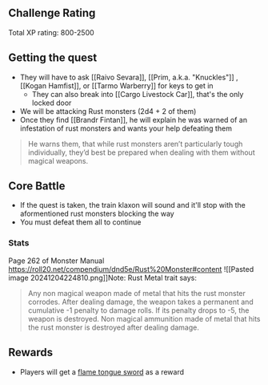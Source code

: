## Challenge Rating
Total XP rating: 800-2500
## Getting the quest
- They will have to ask [[Raivo Sevara]], [[Prim, a.k.a. "Knuckles"]] , [[Kogan Hamfist]], or [[Tarmo Warberry]] for keys to get in
	- They can also break into [[Cargo Livestock Car]], that's the only locked door
- We will be attacking Rust monsters (2d4 + 2 of them)
- Once they find [[Brandr Fintan]], he will explain he was warned of an infestation of rust monsters and wants your help defeating them
> He warns them, that while rust monsters aren’t particularly tough individually, they’d best be prepared when dealing with them without magical weapons.

## Core Battle
- If the quest is taken, the train klaxon will sound and it'll stop with the aformentioned rust monsters blocking the way
- You must defeat them all to continue 
### Stats
Page 262 of Monster Manual
https://roll20.net/compendium/dnd5e/Rust%20Monster#content
![[Pasted image 20241204224810.png]]Note: Rust Metal trait says:
> Any non magical weapon made of metal that hits the rust monster corrodes. After dealing damage, the weapon takes a permanent and cumulative -1 penalty to damage rolls. If its penalty drops to -5, the weapon is destroyed. Non magical ammunition made of metal that hits the rust monster is destroyed after dealing damage.

## Rewards
- Players will get a [flame tongue sword](https://roll20.net/compendium/dnd5e/Flame%20Tongue#content) as a reward